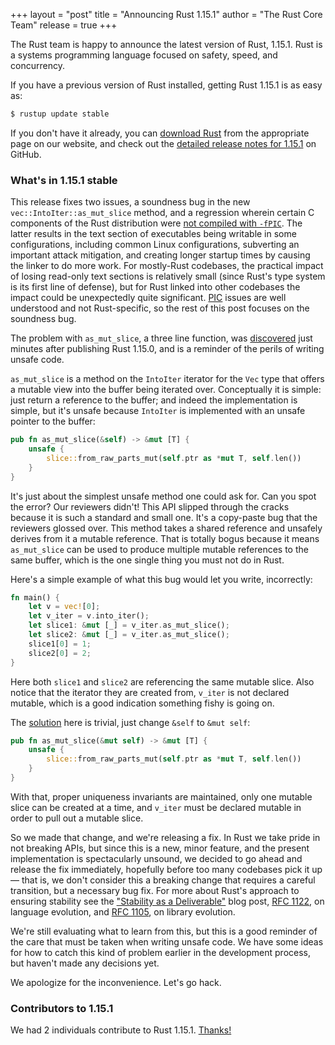 +++
layout = "post"
title = "Announcing Rust 1.15.1"
author = "The Rust Core Team"
release = true
+++

The Rust team is happy to announce the latest version of Rust, 1.15.1. Rust is a
systems programming language focused on safety, speed, and concurrency.

If you have a previous version of Rust installed, getting Rust 1.15.1 is as easy as:

```bash
$ rustup update stable
```

If you don't have it already, you can [download Rust][install] from the
appropriate page on our website, and check out the [detailed release notes for
1.15.1][notes] on GitHub.

[install]: https://www.rust-lang.org/install.html
[notes]: https://github.com/rust-lang/rust/blob/master/RELEASES.md#version-1151-2017-02-09

### What's in 1.15.1 stable

This release fixes two issues, a soundness bug in the new
`vec::IntoIter::as_mut_slice` method, and a regression wherein certain C
components of the Rust distribution were [not compiled with `-fPIC`][fpic].  The
latter results in the text section of executables being writable in some
configurations, including common Linux configurations, subverting an important
attack mitigation, and creating longer startup times by causing the linker to do
more work. For mostly-Rust codebases, the practical impact of losing read-only
text sections is relatively small (since Rust's type system is its first line of
defense), but for Rust linked into other codebases the impact could be
unexpectedly quite significant. [PIC] issues are well understood and not
Rust-specific, so the rest of this post focuses on the soundness bug.

[fpic]: https://github.com/rust-lang/rust/pull/39523
[PIC]: https://en.wikipedia.org/wiki/Position-independent_code

The problem with `as_mut_slice`, a three line function, was [discovered] just
minutes after publishing Rust 1.15.0, and is a reminder of the perils of writing
unsafe code.

[discovered]: https://www.reddit.com/r/rust/comments/5roiq7/announcing_rust_115/dd8vujs/

`as_mut_slice` is a method on the `IntoIter` iterator for the `Vec` type that
offers a mutable view into the buffer being iterated over. Conceptually it is
simple: just return a reference to the buffer; and indeed the implementation is
simple, but it's unsafe because `IntoIter` is implemented with an unsafe pointer
to the buffer:

```rust
pub fn as_mut_slice(&self) -> &mut [T] {
    unsafe {
        slice::from_raw_parts_mut(self.ptr as *mut T, self.len())
    }
}
```

It's just about the simplest unsafe method one could ask for. Can you spot the
error? Our reviewers didn't! This API slipped through the cracks because it is
such a standard and small one. It's a copy-paste bug that the reviewers glossed
over. This method takes a shared reference and unsafely derives from it a
mutable reference. That is totally bogus because it means `as_mut_slice` can be
used to produce multiple mutable references to the same buffer, which is the one
single thing you must not do in Rust.

Here's a simple example of what this bug would let you write, incorrectly:

```rust
fn main() {
    let v = vec![0];
    let v_iter = v.into_iter();
    let slice1: &mut [_] = v_iter.as_mut_slice();
    let slice2: &mut [_] = v_iter.as_mut_slice();
    slice1[0] = 1;
    slice2[0] = 2;
}
```

Here both `slice1` and `slice2` are referencing the same mutable slice. Also
notice that the iterator they are created from, `v_iter` is not declared
mutable, which is a good indication something fishy is going on.

The [solution] here is trivial, just change `&self` to `&mut self`:

```rust
pub fn as_mut_slice(&mut self) -> &mut [T] {
    unsafe {
        slice::from_raw_parts_mut(self.ptr as *mut T, self.len())
    }
}
```

[solution]: https://github.com/rust-lang/rust/pull/39466

With that, proper uniqueness invariants are maintained, only one mutable slice
can be created at a time, and `v_iter` must be declared mutable in order to pull
out a mutable slice.

So we made that change, and we're releasing a fix. In Rust we take pride in not
breaking APIs, but since this is a new, minor feature, and the present
implementation is spectacularly unsound, we decided to go ahead and release the
fix immediately, hopefully before too many codebases pick it up — that is, we
don't consider this a breaking change that requires a careful transition, but a
necessary bug fix. For more about Rust's approach to ensuring stability see the
["Stability as a Deliverable"][stab] blog post, [RFC 1122], on language
evolution, and [RFC 1105], on library evolution.

[stab]: https://blog.rust-lang.org/2014/10/30/Stability.html
[RFC 1122]: https://github.com/rust-lang/rfcs/blob/master/text/1122-language-semver.md
[RFC 1105]: https://github.com/rust-lang/rfcs/blob/master/text/1105-api-evolution.md

We're still evaluating what to learn from this, but this is a good reminder of
the care that must be taken when writing unsafe code. We have some ideas for how
to catch this kind of problem earlier in the development process, but haven't
made any decisions yet.

We apologize for the inconvenience. Let's go hack.

### Contributors to 1.15.1

We had 2 individuals contribute to Rust 1.15.1.
[Thanks!](https://thanks.rust-lang.org/rust/1.15.1)
